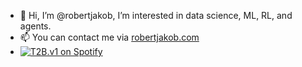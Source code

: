 - 👋 Hi, I’m @robertjakob, I’m interested in data science, ML, RL, and agents.
- 📫 You can contact me via [robertjakob.com](https://robertjakob.com)
- [![T2B.v1 on Spotify](https://i.scdn.co/image/ab67616d0000b273b11a2f548af2d7a5b58f7769)](https://open.spotify.com/playlist/7kiFt9ZeVeLLsmNB3gMM7J?si=6f2d04bcfb6d4e35)
